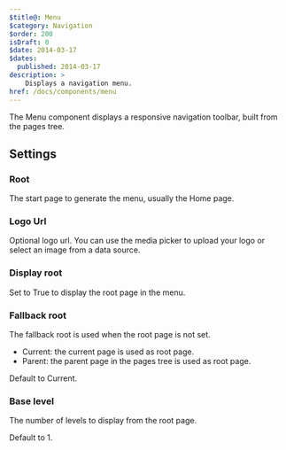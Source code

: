 ```yaml
---
$title@: Menu
$category: Navigation
$order: 200
isDraft: 0
$date: 2014-03-17
$dates:
  published: 2014-03-17
description: >
    Displays a navigation menu.
href: /docs/components/menu
---
```

<p>The Menu component displays a responsive navigation toolbar, built from the pages tree.</p>
<div class="md-col-5 col-12">
<amp-img width=496 height=396 src="/static/img/components/menu.png" layout="responsive"></amp-img>
</div>
<h2 class="mt4 mb4">Settings</h2>
<h3 class="mb3 mt3">Root</h3>
The start page to generate the menu, usually the Home page.
<h3 class="mb3 mt3">Logo Url</h3>
Optional logo url.  
You can use the media picker to upload your logo or select an image from a data source.
<h3 class="mb3 mt3">Display root</h3>
Set to True to display the root page in the menu.
<h3 class="mb3 mt3">Fallback root</h3>
The fallback root is used when the root page is not set.

- Current: the current page is used as root page.
- Parent: the parent page in the pages tree is used as root page.

Default to Current.

<h3 class="mb3 mt3">Base level</h3>
The number of levels to display from the root page.

Default to 1.
